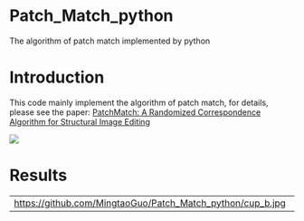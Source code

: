 # Patch_Match_python
The algorithm of patch match implemented by python
# Introduction
This code mainly implement the algorithm of patch match, for details, please see the paper: [PatchMatch: A Randomized Correspondence Algorithm for Structural Image Editing](http://gfx.cs.princeton.edu/pubs/Barnes_2009_PAR/patchmatch.pdf)

![](https://github.com/MingtaoGuo/Patch_Match_python/blob/master/IMAGE/patchmatch.jpg)
# Results
|||
|-|-|
|https://github.com/MingtaoGuo/Patch_Match_python/cup_b.jpg|https://github.com/MingtaoGuo/Patch_Match_python/cup_a.jpg|
